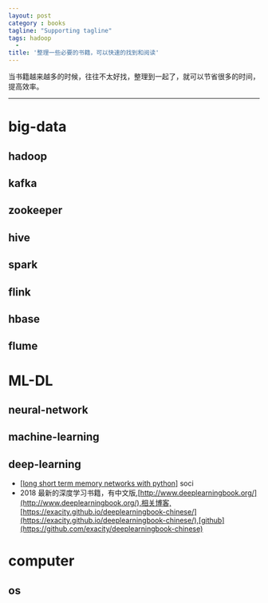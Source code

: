 ```yaml
---
layout: post
category : books
tagline: "Supporting tagline"
tags: hadoop
  -
title: '整理一些必要的书籍，可以快速的找到和阅读'
---
```

当书籍越来越多的时候，往往不太好找，整理到一起了，就可以节省很多的时间，提高效率。

---


<!--more-->

# big-data

## hadoop

## kafka

## zookeeper

## hive

## spark

## flink

## hbase

## flume

# ML-DL

## neural-network

## machine-learning


## deep-learning

 + [\[long short term memory networks with python\]](https://pan.baidu.com/s/17u4frNm3nPPBx0IkOB5cwg) soci
 + 2018 最新的深度学习书籍，有中文版,[http://www.deeplearningbook.org/](http://www.deeplearningbook.org/),相关博客,[https://exacity.github.io/deeplearningbook-chinese/](https://exacity.github.io/deeplearningbook-chinese/),[github](https://github.com/exacity/deeplearningbook-chinese)

# computer

## os
